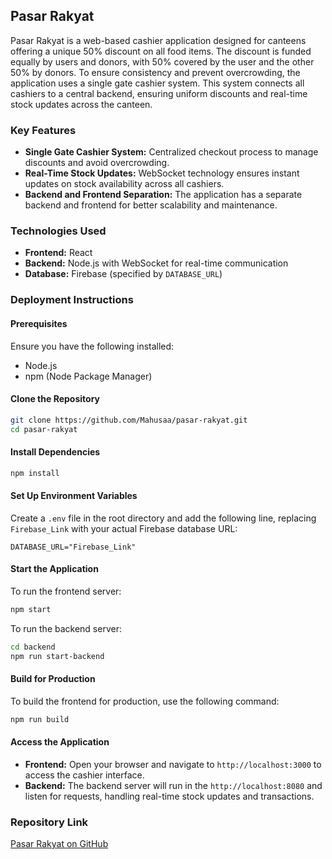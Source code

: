 
## Pasar Rakyat

Pasar Rakyat is a web-based cashier application designed for canteens offering a unique 50% discount on all food items. The discount is funded equally by users and donors, with 50% covered by the user and the other 50% by donors. To ensure consistency and prevent overcrowding, the application uses a single gate cashier system. This system connects all cashiers to a central backend, ensuring uniform discounts and real-time stock updates across the canteen.

### Key Features
- **Single Gate Cashier System:** Centralized checkout process to manage discounts and avoid overcrowding.
- **Real-Time Stock Updates:** WebSocket technology ensures instant updates on stock availability across all cashiers.
- **Backend and Frontend Separation:** The application has a separate backend and frontend for better scalability and maintenance.

### Technologies Used
- **Frontend:** React
- **Backend:** Node.js with WebSocket for real-time communication
- **Database:** Firebase (specified by `DATABASE_URL`)

### Deployment Instructions

#### Prerequisites
Ensure you have the following installed:
- Node.js
- npm (Node Package Manager)

#### Clone the Repository
```bash
git clone https://github.com/Mahusaa/pasar-rakyat.git
cd pasar-rakyat
```

#### Install Dependencies
```bash
npm install
```

#### Set Up Environment Variables
Create a `.env` file in the root directory and add the following line, replacing `Firebase_Link` with your actual Firebase database URL:
```plaintext
DATABASE_URL="Firebase_Link"
```

#### Start the Application

To run the frontend server:
```bash
npm start
```

To run the backend server:
```bash
cd backend
npm run start-backend
```

#### Build for Production
To build the frontend for production, use the following command:
```bash
npm run build
```

#### Access the Application
- **Frontend:** Open your browser and navigate to `http://localhost:3000` to access the cashier interface.
- **Backend:** The backend server will run in the `http://localhost:8080` and listen for requests, handling real-time stock updates and transactions.

### Repository Link
[Pasar Rakyat on GitHub](https://github.com/Mahusaa/pasar-rakyat.git)

